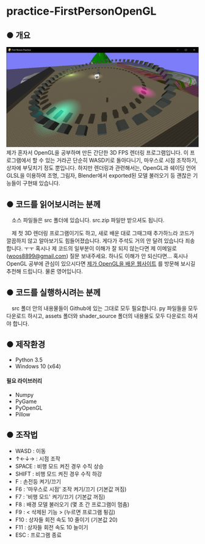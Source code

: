 # practice-FirstPersonOpenGL


## ● 개요
![Overview](/screenshots/01.png)
　제가 혼자서 OpenGL을 공부하며 만든 간단한 3D FPS 렌더링 프로그램입니다.
이 프로그램에서 할 수 있는 거라곤 단순히 WASD키로 돌아다니기, 마우스로 시점 조작하기, 상자에 부딪치기 정도 뿐입니다.
하지만 렌더링과 관련해서는, OpenGL과 쉐이딩 언어 GLSL을 이용하여 조명, 그림자, Blender에서 exported된 모델 불러오기 등 괜찮은 기능들이 구현돼 있습니다.

## ● 코드를 읽어보시려는 분께
　소스 파일들은 src 폴더에 있습니다. src.zip 파일만 받으셔도 됩니다.

　제 첫 3D 렌더링 프로그램이기도 하고, 새로 배운 대로 그때그때 추가하느라 코드가 깔끔하지 않고 알아보기도 힘들어졌습니다.
게다가 주석도 거의 안 달려 있습니다 죄송합니다. ㅜㅜ
혹시나 제 코드의 일부분이 이해가 잘 되지 않는다면 제 이메일로(woos8899@gmail.com) 질문 보내주세요.
하나도 이해가 안 되신다면...
혹시나 OpenGL 공부에 관심이 있으시다면 [제가 OpenGL을 배운 웹사이트](https://learnopengl.com/) 를 방문해 보시길 추천해 드립니다.
물론 영어입니다.

## ● 코드를 실행하시려는 분께
　src 폴더 안의 내용물들이 Github에 있는 그대로 모두 필요합니다.
py 파일들을 모두 다운로드 하시고, assets 폴더와 shader_source 폴더의 내용물도 모두 다운로드 하셔야 합니다.

## ● 제작환경

* Python 3.5
* Windows 10 (x64)

#### 필요 라이브러리
* Numpy
* PyGame
* PyOpenGL
* Pillow

## ● 조작법

* WASD : 이동
* ↑←↓→ : 시점 조작
* SPACE : 비행 모드 켜진 경우 수직 상승
* SHIFT : 비행 모드 켜진 경우 수직 하강
* F : 손전등 켜기/끄기
* F6 : '마우스로 시점' 조작 켜기/끄기 (기본값 꺼짐)
* F7 : '비행 모드' 켜기/끄기 (기본값 꺼짐)
* F8 : 배경 모델 불러오기 (몇 초 간 프로그램이 멈춤)
* F9 : < 삭제된 기능 > (누르면 프로그램 튕김)
* F10 : 상자들 회전 속도 10 줄이기 (기본값 20)
* F11 : 상자들 회전 속도 10 늘이기
* ESC : 프로그램 종료
